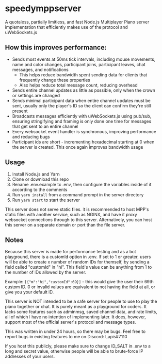 # speedymppserver
A quotaless, partially limitless, and fast Node.js Multiplayer Piano server implementation that efficiently makes use of the protocol and uWebSockets.js

## How this improves performance:
- Sends most events at 50ms tick intervals, including mouse movements, name and color changes, participant joins, participant leaves, chat messages, and notifications
  - This helps reduce bandwidth spent sending data for clients that frequently change these properties
  - Also helps reduce total message count, reducing overhead
- Sends entire channel updates as little as possible, only when the crown or settings are changed
- Sends minimal participant data when entire channel updates must be sent, usually only the player's ID so the client can confirm they're still present
- Broadcasts messages efficiently with uWebSockets.js using pub/sub, ensuring stringifying and framing is only done one time for messages that get sent to an entire channel
- Every websocket event handler is synchronous, improving performance and reducing bugs
- Participant ids are short - incrementing hexadecimal starting at 0 when the server is created. This once again improves bandwidth usage

## Usage
1. Install Node.js and Yarn
2. Clone or download this repo
3. Rename .env.example to .env, then configure the variables inside of it according to the comments
4. Run `yarn install` from a command prompt in the server directory
5. Run `yarn start` to start the server

This server does not serve static files. It is recommended to host MPP's static files with another service, such as NGINX, and have it proxy websocket connections through to this server. Alternatively, you can host this server on a separate domain or port than the file server.

## Notes
Because this server is made for performance testing and as a bot playground, there is a customId option in .env. If set to 1 or greater, users will be able to create x number of random IDs for themself, by sending a field called "customId" in "hi". This field's value can be anything from 1 to the number of IDs allowed by the server.

Example: `[{"m":"hi","customId":69}]` - this would give the user their 69th custom ID. 0 or invalid values are equivalent to not having the field at all, or give you your default ID.

This server is NOT intended to be a safe server for people to use to play the piano together or chat. It is purely meant as a playground for coders. It lacks some features such as adminmsg, saved channel data, and rate limits, all of which I have no intention of implementing later. It does, however, support most of the official server's protocol and message types.

This was written in under 24 hours, so there may be bugs. Feel free to report bugs in existing features to me on Discord: Lapis#7110

If you host this publicly, please make sure to change ID_SALT in .env to a long and secret value, otherwise people will be able to brute-force IP addresses of your users.